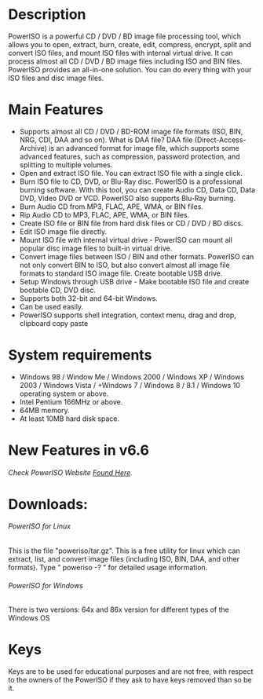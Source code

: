 # Description
PowerISO is a powerful CD / DVD / BD image file processing tool, which allows you to open, extract, burn, create, edit, compress, encrypt, split and convert ISO files, and mount ISO files with internal virtual drive. It can process almost all CD / DVD / BD image files including ISO and BIN files. PowerISO provides an all-in-one solution. You can do every thing with your ISO files and disc image files.

# Main Features
+ Supports almost all CD / DVD / BD-ROM image file formats (ISO, BIN, NRG, CDI, DAA and so on). What is DAA file? DAA file (Direct-Access-Archive) is an advanced format for image file, which supports some advanced features, such as compression, password protection, and splitting to multiple volumes.
+ Open and extract ISO file. You can extract ISO file with a single click.
+ Burn ISO file to CD, DVD, or Blu-Ray disc. PowerISO is a professional burning software. With this tool, you can create Audio CD, Data CD, Data DVD, Video DVD or VCD. PowerISO also supports Blu-Ray burning.  
+ Burn Audio CD from MP3, FLAC, APE, WMA, or BIN files.  
+ Rip Audio CD to MP3, FLAC, APE, WMA, or BIN files.  
+ Create ISO file or BIN file from hard disk files or CD / DVD / BD discs.  
+ Edit ISO image file directly.
+ Mount ISO file with internal virtual drive - PowerISO can mount all popular disc image files to built-in virtual drive.
+ Convert image files between ISO / BIN and other formats. PowerISO can not only convert BIN to ISO, but also convert almost all image file formats to standard ISO image file. Create bootable USB drive.
+ Setup Windows through USB drive - Make bootable ISO file and create bootable CD, DVD disc.
+ Supports both 32-bit and 64-bit Windows.
+ Can be used easily.
+ PowerISO supports shell integration, context menu, drag and drop, clipboard copy paste

# System requirements
+ Windows 98 / Window Me / Windows 2000 / Windows XP / Windows 2003 / Windows Vista / +Windows 7 / Windows 8 / 8.1 / Windows 10 operating system or above.  
+ Intel Pentium 166MHz or above.  
+ 64MB memory.  
+ At least 10MB hard disk space.

# New Features in v6.6
###### Check PowerISO Website [Found Here](http://poweriso.com/).

# Downloads:  
###### PowerISO for Linux
This is the file "poweriso/tar.gz". This is a free utility for linux which can extract, list, and convert image files (including ISO, BIN, DAA, and other formats).  Type " poweriso -? " for detailed usage information.  
###### PowerISO for Windows
There is two versions: 64x and 86x version for different types of the Windows OS
# Keys
Keys are to be used for educational purposes and are not free, with respect to the owners of the PowerISO if they ask to have keys removed than so be it.
